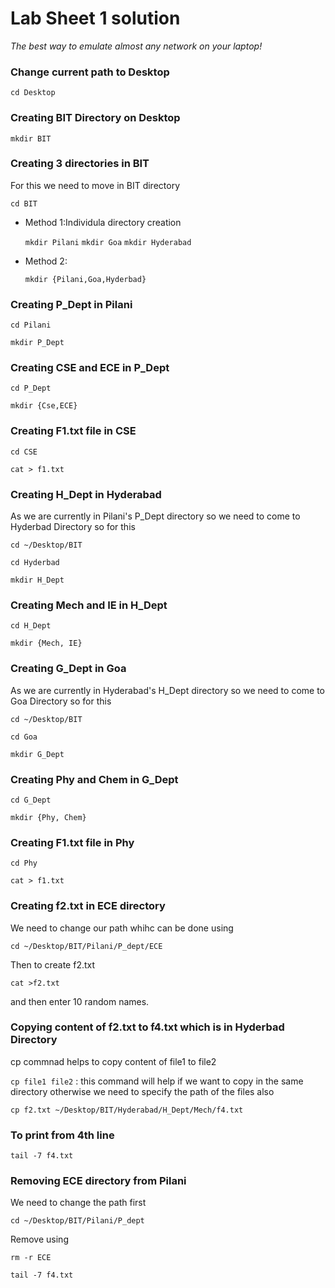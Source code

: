 # Lab Sheet 1 solution

*The best way to emulate almost any network on your laptop!*


### Change current path to Desktop



  `cd Desktop`

### Creating BIT Directory on Desktop


  `mkdir BIT`

### Creating 3 directories in BIT

 For this we need to move in BIT directory
 
 `cd BIT`
- Method 1:Individula directory creation
  
  `mkdir Pilani`
  `mkdir Goa`
  `mkdir Hyderabad`



- Method 2:

  `mkdir {Pilani,Goa,Hyderbad}`

### Creating P_Dept  in Pilani

`cd Pilani`

`mkdir P_Dept`

### Creating CSE and ECE in P_Dept

`cd P_Dept`

`mkdir {Cse,ECE}`

### Creating F1.txt file in CSE

`cd CSE`

`cat > f1.txt`

### Creating H_Dept  in Hyderabad

As we are currently in Pilani's P_Dept directory so we need to come to Hyderbad Directory so for this

`cd ~/Desktop/BIT`

`cd Hyderbad`

`mkdir H_Dept`

### Creating Mech and IE in H_Dept

`cd H_Dept`

`mkdir {Mech, IE}`

### Creating G_Dept  in Goa

As we are currently in Hyderabad's H_Dept directory so we need to come to Goa Directory so for this

`cd ~/Desktop/BIT`

`cd Goa`

`mkdir G_Dept`

### Creating Phy and Chem in G_Dept

`cd G_Dept`

`mkdir {Phy, Chem}`

### Creating F1.txt file in Phy

`cd Phy`

`cat > f1.txt`

### Creating f2.txt in ECE directory

We need to change our path whihc can be done using

`cd ~/Desktop/BIT/Pilani/P_dept/ECE`

Then to create f2.txt

`cat >f2.txt`

and then enter 10 random names.

### Copying content of f2.txt to f4.txt which is in Hyderbad Directory

cp commnad helps to copy content of file1 to file2

`cp file1 file2` : this command will help if we want to copy in the same directory otherwise we need to specify the path of the files also

`cp f2.txt ~/Desktop/BIT/Hyderabad/H_Dept/Mech/f4.txt`

 ### To print from 4th line 

 `tail -7 f4.txt`

 ### Removing ECE directory from Pilani

 We need to change the path first

 `cd ~/Desktop/BIT/Pilani/P_dept`

Remove using

 `rm -r ECE`


`tail -7 f4.txt`










